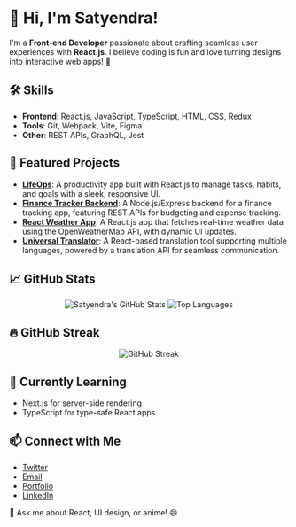 # 👋 Hi, I'm Satyendra!

I'm a **Front-end Developer** passionate about crafting seamless user experiences with **React.js**. I believe coding is fun and love turning designs into interactive web apps! 🚀

## 🛠️ Skills
- **Frontend**: React.js, JavaScript, TypeScript, HTML, CSS, Redux
- **Tools**: Git, Webpack, Vite, Figma
- **Other**: REST APIs, GraphQL, Jest

## 🌟 Featured Projects
- **[LifeOps](https://github.com/Satyendra-official/lifeops)**: A productivity app built with React.js to manage tasks, habits, and goals with a sleek, responsive UI. 
- **[Finance Tracker Backend](https://github.com/Satyendra-official/finance-tracker-backend)**: A Node.js/Express backend for a finance tracking app, featuring REST APIs for budgeting and expense tracking. 
- **[React Weather App](https://github.com/Satyendra-official/react-weather-app)**: A React.js app that fetches real-time weather data using the OpenWeatherMap API, with dynamic UI updates. 
- **[Universal Translator](https://github.com/Satyendra-official/universal_translator)**: A React-based translation tool supporting multiple languages, powered by a translation API for seamless communication. 

## 📈 GitHub Stats
<div align="center">
  <img src="https://github-readme-stats.vercel.app/api?username=Satyendra-official&show_icons=true&theme=radical&hide_border=true" alt="Satyendra's GitHub Stats" />
  <img src="https://github-readme-stats.vercel.app/api/top-langs/?username=Satyendra-official&layout=compact&theme=radical&hide_border=true" alt="Top Languages" />
</div>

## 🔥 GitHub Streak
<div align="center">
  <img src="https://github-readme-streak-stats.herokuapp.com/?user=Satyendra-official&theme=radical&hide_border=true" alt="GitHub Streak" />
</div>

## 🌱 Currently Learning
- Next.js for server-side rendering
- TypeScript for type-safe React apps

## 📫 Connect with Me
- [Twitter](https://x.com/Satya82642)
- [Email](mailto:satyendray2306@gmail.com)
- [Portfolio](https://satyendra-official.github.io/portfolio/)
- [LinkedIn](https://www.linkedin.com/in/satyendra-kr-yadav/)

💬 Ask me about React, UI design, or anime! 😄

